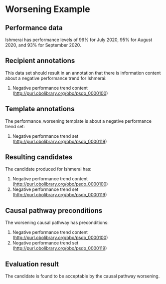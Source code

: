 # Worsening Example

## Performance data
Ishmerai has performance levels of 96% for July 2020, 95% for August 2020, and 93% for September 2020.

## Recipient annotations
This data set should result in an annotation that there is information content about a negative performance trend for Ishmerai:
1. Negative performance trend content (http://purl.obolibrary.org/obo/psdo_0000100)

## Template annotations
The performance_worsening template is about a negative performance trend set:
1. Negative performance trend set (http://purl.obolibrary.org/obo/psdo_0000119)

## Resulting candidates
The candidate produced for Ishmerai has:
1. Negative performance trend content (http://purl.obolibrary.org/obo/psdo_0000100)
2. Negative performance trend set (http://purl.obolibrary.org/obo/psdo_0000119)

## Causal pathway preconditions
The worsening causal pathway has preconditions:
1. Negative performance trend content (http://purl.obolibrary.org/obo/psdo_0000100)
2. Negative performance trend set (http://purl.obolibrary.org/obo/psdo_0000119)

## Evaluation result
The candidate is found to be acceptable by the causal pathway worsening.

